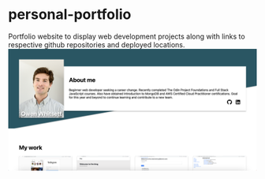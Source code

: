 # personal-portfolio
Portfolio website to display web development projects along with links to respective github repositories and deployed locations.
![Alt text](https://github.com/Taaaaab/personal-portfolio/blob/main/photos/personal.png?raw=true "Portfolio screenshot")

